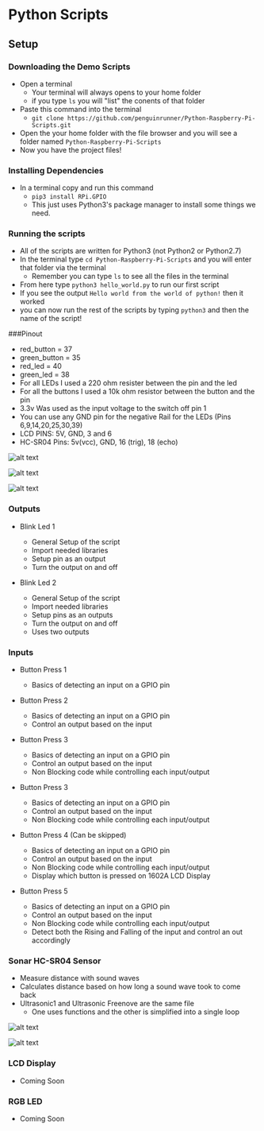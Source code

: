 # Python Scripts

## Setup

### Downloading the Demo Scripts
* Open a terminal
    * Your terminal will always opens to your home folder
    * if you type `ls` you will "list" the conents of that folder
* Paste this command into the terminal
    * `git clone https://github.com/penguinrunner/Python-Raspberry-Pi-Scripts.git`
* Open the your home folder with the file browser and you will see a folder named `Python-Raspberry-Pi-Scripts`
* Now you have the project files!


### Installing Dependencies
* In a terminal copy and run this command 
    * `pip3 install RPi.GPIO`
    * This just uses Python3's package manager to install some things we need.


### Running the scripts
* All of the scripts are written for Python3 (not Python2 or Python2.7)
* In the terminal type `cd Python-Raspberry-Pi-Scripts` and you will enter that folder via the terminal
    * Remember you can type `ls` to see all the files in the terminal
* From here type `python3 hello_world.py` to run our first script
* If you see the output `Hello world from the world of python!` then it worked
* you can now run the rest of the scripts by typing `python3` and then the name of the script!


###Pinout

* red_button = 37
* green_button = 35
* red_led = 40
* green_led =  38
* For all LEDs I used a 220 ohm resister between the pin and the led
* For all the buttons I used a 10k ohm resistor between the button and the pin
* 3.3v Was used as the input voltage to the switch off pin 1
* You can use any GND pin for the negative Rail for the LEDs (Pins 6,9,14,20,25,30,39)
* LCD PINS: 5V, GND, 3 and 6
* HC-SR04 Pins: 5v(vcc), GND, 16 (trig), 18 (echo)

![alt text](https://raw.githubusercontent.com/penguinrunner/Python-Raspberry-Pi-Scripts/master/images/pin2.jpg)

![alt text](https://raw.githubusercontent.com/penguinrunner/Python-Raspberry-Pi-Scripts/master/images/pin1.jpg)

![alt text](https://raw.githubusercontent.com/penguinrunner/Python-Raspberry-Pi-Scripts/master/images/pin3.jpg)


### Outputs
* Blink Led 1
    * General Setup of the script
    * Import needed libraries
    * Setup pin as an output
    * Turn the output on and off
    
    
* Blink Led 2
    * General Setup of the script
    * Import needed libraries
    * Setup pins as an outputs
    * Turn the output on and off
    * Uses two outputs


### Inputs
* Button Press 1
    * Basics of detecting an input on a GPIO pin


* Button Press 2
    * Basics of detecting an input on a GPIO pin
    * Control an output based on the input
    
    
* Button Press 3
    * Basics of detecting an input on a GPIO pin
    * Control an output based on the input
    * Non Blocking code while controlling each input/output
    
    
* Button Press 3
    * Basics of detecting an input on a GPIO pin
    * Control an output based on the input
    * Non Blocking code while controlling each input/output
    
    
* Button Press 4 (Can be skipped)
    * Basics of detecting an input on a GPIO pin
    * Control an output based on the input
    * Non Blocking code while controlling each input/output
    * Display which button is pressed on 1602A LCD Display
    
    
* Button Press 5
    * Basics of detecting an input on a GPIO pin
    * Control an output based on the input
    * Non Blocking code while controlling each input/output
    * Detect both the Rising and Falling of the input and control an out accordingly


### Sonar HC-SR04 Sensor
* Measure distance with sound waves
* Calculates distance based on how long a sound wave took to come back
* Ultrasonic1 and Ultrasonic Freenove are the same file 
    * One uses functions and the other is simplified into a single loop
    
![alt text](https://raw.githubusercontent.com/penguinrunner/Python-Raspberry-Pi-Scripts/master/images/hc1.jpg)

![alt text](https://raw.githubusercontent.com/penguinrunner/Python-Raspberry-Pi-Scripts/master/images/hc2.jpg)
    
    
### LCD Display
* Coming Soon


### RGB LED
* Coming Soon


